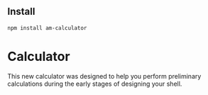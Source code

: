 ## Install

```sh
npm install am-calculator
```

# Calculator

This new calculator was designed to help you perform preliminary calculations during the early stages of designing your shell.